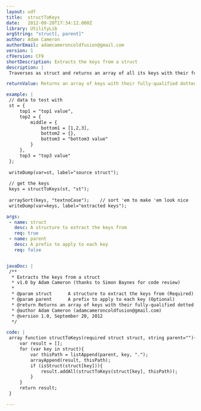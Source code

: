 ```yaml
---
layout: udf
title:  structToKeys
date:   2012-09-20T17:34:12.000Z
library: UtilityLib
argString: "struct[, parent]"
author: Adam Cameron
authorEmail: adamcameroncoldfusion@gmail.com
version: 1
cfVersion: CF9
shortDescription: Extracts the keys from a struct
description: |
 Traverses as struct and returns an array of all its keys with their full dotted path

returnValue: Returns an array of keys with their fully-qualified dotted paths

example: |
 // data to test with
 st = {
     top1 = "top1 value",
     top2 = {
         middle = {
             bottom1 = [1,2,3],
             bottom2 = {},
             bottom3 = "bottom3 value"
         }
     },
     top3 = "top3 value"
 };
 
 writeDump(var=st, label="source struct");
 
 // get the keys
 keys = structToKeys(st, "st");
 
 arraySort(keys, "textnoCase");    // sort 'em to make 'em look nice
 writeDump(var=keys, label="extracted keys");

args:
 - name: struct
   desc: A structure to extract the keys from
   req: true
 - name: parent
   desc: A prefix to apply to each key
   req: false


javaDoc: |
 /**
  * Extracts the keys from a struct
  * v1.0 by Adam Cameron (thanks to Simon Baynes for code review)
  * 
  * @param struct      A structure to extract the keys from (Required)
  * @param parent      A prefix to apply to each key (Optional)
  * @return Returns an array of keys with their fully-qualified dotted paths 
  * @author Adam Cameron (adamcameroncoldfusion@gmail.com) 
  * @version 1.0, September 20, 2012 
  */

code: |
 array function structToKeys(required struct struct, string parent=""){
     var result = [];
     for (var key in struct){
         var thisPath = listAppend(parent, key, ".");
         arrayAppend(result, thisPath);
         if (isStruct(struct[key])){
             result.addAll(structToKeys(struct[key], thisPath));
         }
     }
     return result;
 }

---
```


